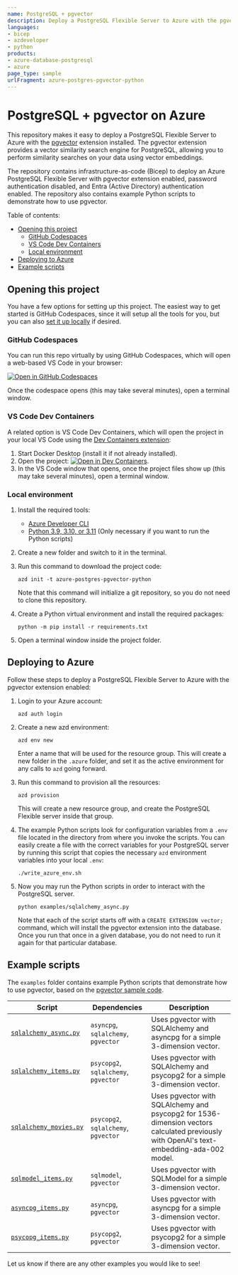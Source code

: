 ```yaml
---
name: PostgreSQL + pgvector
description: Deploy a PostgreSQL Flexible Server to Azure with the pgvector extension enabled.
languages:
- bicep
- azdeveloper
- python
products:
- azure-database-postgresql
- azure
page_type: sample
urlFragment: azure-postgres-pgvector-python
---
```


# PostgreSQL + pgvector on Azure

This repository makes it easy to deploy a PostgreSQL Flexible Server to Azure with the [pgvector](https://github.com/pgvector/pgvector) extension installed. The pgvector extension provides a vector similarity search engine for PostgreSQL, allowing you to perform similarity searches on your data using vector embeddings.

The repository contains infrastructure-as-code (Bicep) to deploy an Azure PostgreSQL Flexible Server with pgvector extension enabled, password authentication disabled, and Entra (Active Directory) authentication enabled. The repository also contains example Python scripts to demonstrate how to use pgvector.

Table of contents:

* [Opening this project](#opening-this-project)
  * [GitHub Codespaces](#github-codespaces)
  * [VS Code Dev Containers](#vs-code-dev-containers)
  * [Local environment](#local-environment)
* [Deploying to Azure](#deploying-to-azure)
* [Example scripts](#example-scripts)

## Opening this project

You have a few options for setting up this project.
The easiest way to get started is GitHub Codespaces, since it will setup all the tools for you, but you can also [set it up locally](#local-environment) if desired.

### GitHub Codespaces

You can run this repo virtually by using GitHub Codespaces, which will open a web-based VS Code in your browser:

[![Open in GitHub Codespaces](https://img.shields.io/static/v1?style=for-the-badge&label=GitHub+Codespaces&message=Open&color=brightgreen&logo=github)](https://codespaces.new/Azure-Samples/azure-postgres-pgvector-python)

Once the codespace opens (this may take several minutes), open a terminal window.

### VS Code Dev Containers

A related option is VS Code Dev Containers, which will open the project in your local VS Code using the [Dev Containers extension](https://marketplace.visualstudio.com/items?itemName=ms-vscode-remote.remote-containers):

1. Start Docker Desktop (install it if not already installed).
1. Open the project:
    [![Open in Dev Containers](https://img.shields.io/static/v1?style=for-the-badge&label=Dev%20Containers&message=Open&color=blue&logo=visualstudiocode)](https://vscode.dev/redirect?url=vscode://ms-vscode-remote.remote-containers/cloneInVolume?url=https://github.com/azure-samples/azure-postgres-pgvector-python).
1. In the VS Code window that opens, once the project files show up (this may take several minutes), open a terminal window.

### Local environment

1. Install the required tools:

    * [Azure Developer CLI](https://aka.ms/azure-dev/install)
    * [Python 3.9, 3.10, or 3.11](https://www.python.org/downloads/) (Only necessary if you want to run the Python scripts)

2. Create a new folder and switch to it in the terminal.
3. Run this command to download the project code:

    ```shell
    azd init -t azure-postgres-pgvector-python
    ```

    Note that this command will initialize a git repository, so you do not need to clone this repository.

4. Create a Python virtual environment and install the required packages:

    ```shell
    python -m pip install -r requirements.txt
    ```

5. Open a terminal window inside the project folder.

## Deploying to Azure

Follow these steps to deploy a PostgreSQL Flexible Server to Azure with the pgvector extension enabled:

1. Login to your Azure account:

    ```shell
    azd auth login
    ```

1. Create a new azd environment:

    ```shell
    azd env new
    ```

    Enter a name that will be used for the resource group.
    This will create a new folder in the `.azure` folder, and set it as the active environment for any calls to `azd` going forward.

1. Run this command to provision all the resources:

    ```shell
    azd provision
    ```

    This will create a new resource group, and create the PostgreSQL Flexible server inside that group.

1. The example Python scripts look for configuration variables from a `.env` file located in the directory from where you invoke the scripts. You can easily create a file with the correct variables for your PostgreSQL server by running this script that copies the necessary `azd` environment variables into your local `.env`:

    ```shell
    ./write_azure_env.sh
    ```

1. Now you may run the Python scripts in order to interact with the PostgreSQL server.

    ```shell
    python examples/sqlalchemy_async.py
    ```

    Note that each of the script starts off with a `CREATE EXTENSION vector;` command, which will install the pgvector extension into the database. Once you run that once in a given database, you do not need to run it again for that particular database.

## Example scripts

The `examples` folder contains example Python scripts that demonstrate how to use pgvector, based on the [pgvector sample code](https://github.com/pgvector/pgvector-python).

| Script | Dependencies | Description |
|--------|--------------|-------------|
| [`sqlalchemy_async.py`](./examples/sqlalchemy_async.py) | `asyncpg`, `sqlalchemy`, `pgvector` | Uses pgvector with SQLAlchemy and asyncpg for a simple 3-dimension vector. |
| [`sqlalchemy_items.py`](./examples/sqlalchemy_items.py) | `psycopg2`, `sqlalchemy`, `pgvector` | Uses pgvector with SQLAlchemy and psycopg2 for a simple 3-dimension vector. |
| [`sqlalchemy_movies.py`](./examples/sqlalchemy_movies.py) | `psycopg2`, `sqlalchemy`, `pgvector` | Uses pgvector with SQLAlchemy and psycopg2 for 1536-dimension vectors calculated previously with OpenAI's text-embedding-ada-002 model. |
| [`sqlmodel_items.py`](./examples/sqlmodel_items.py) | `sqlmodel`, `pgvector` | Uses pgvector with SQLModel for a simple 3-dimension vector. |
| [`asyncpg_items.py`](./examples/asyncpg_items.py) | `asyncpg`, `pgvector` | Uses pgvector with asyncpg for a simple 3-dimension vector. |
| [`psycopg_items.py`](./examples/psycopg_items.py) | `psycopg2`, `pgvector` | Uses pgvector with psycopg2 for a simple 3-dimension vector. |

Let us know if there are any other examples you would like to see!
